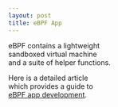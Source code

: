```yaml
---
layout: post
title: eBPF App
---
```


eBPF contains a lightweight   
sandboxed virtual machine   
and a suite of helper functions.

Here is a detailed article   
which provides a guide to   
[eBPF app development](https://developers.redhat.com/articles/2023/10/19/ebpf-application-development-beyond-basics).
